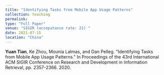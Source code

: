 ```yaml
---
title: "Identifying Tasks from Mobile App Usage Patterns"
collection: teaching
permalink: 
type: "Full Paper"
venue: "SIGIR (accepatance rate: 21) "
date: 2021-07-15
location: "China"
---
```


**Yuan Tian**, Ke Zhou, Mounia Lalmas, and Dan Pelleg. "Identifying Tasks from Mobile App Usage Patterns." In Proceedings of the 43rd International ACM SIGIR Conference on Research and Development in Information Retrieval, pp. 2357-2366. 2020.
